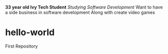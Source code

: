 **33 year old Ivy Tech Student** 
*Studying Software Development*
Want to have a side business in software development 
Along with create video games
# hello-world
First Repository

